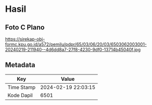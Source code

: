 # Hasil

## Foto C Plano

https://sirekap-obj-formc.kpu.go.id/a572/pemilu/pdpr/65/03/06/20/03/6503062003001-20240219-211940--4d6dd8a7-27f8-4230-9df0-13714b45040f.jpg


## Metadata

| Key        | Value               |
| ---------- | ------------------- |
| Time Stamp | 2024-02-19 22:03:15 |
| Kode Dapil | 6501                |



